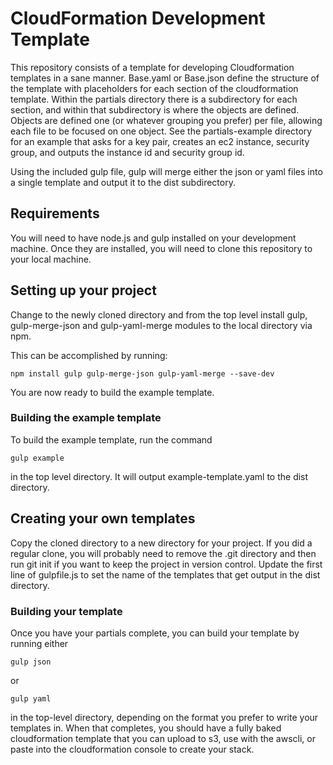 # CloudFormation Development Template

This repository consists of a template for developing Cloudformation templates in a sane manner.  Base.yaml or Base.json define the structure of the template with placeholders for each section of the cloudformation template.  Within the partials directory there is a subdirectory for each section, and within that subdirectory is where the objects are defined.  Objects are defined one (or whatever grouping you prefer) per file, allowing each file to be focused on one object.  See the partials-example directory for an example that asks for a key pair, creates an ec2 instance, security group, and outputs the instance id and security group id.

Using the included gulp file, gulp will merge either the json or yaml files into a single template and output it to the dist subdirectory.

## Requirements

You will need to have node.js and gulp installed on your development machine. 
Once they are installed, you will need to clone this repository to your local machine.

## Setting up your project
Change to the newly cloned directory and from the top level install gulp, gulp-merge-json and gulp-yaml-merge modules to the local directory via npm.

This can be accomplished by running:

```
npm install gulp gulp-merge-json gulp-yaml-merge --save-dev
```

You are now ready to build the example template.

### Building the example template

To build the example template, run the command 

```
gulp example
```

in the top level directory.  It will output example-template.yaml to the dist directory.

## Creating your own templates

Copy the cloned directory to a new directory for your project.  If you did a regular clone, you will probably need to remove the .git directory and then run git init if you want to keep the project in version control.  Update the first line of gulpfile.js to set the name of the templates that get output in the dist directory.

### Building your template

Once you have your partials complete, you can build your template by running either

```
gulp json
```

or 

```
gulp yaml
```

in the top-level directory, depending on the format you prefer to write your templates in.  When that completes, you should have a fully baked cloudformation template that you can upload to s3, use with the awscli, or paste into the cloudformation console to create your stack.